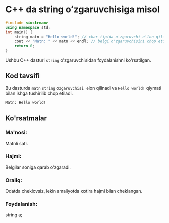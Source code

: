 # C++ da string oʻzgaruvchisiga misol
```cpp
#include <iostream>
using namespace std;
int main() {
    string matn = "Hello world!"; // char tipida o'zgaruvchi e'lon qilish
    cout << "Matn: " << matn << endl; // belgi o'zgaruvchisini chop etish
    return 0;
}
```
Ushbu C++ dasturi `string` o'zgaruvchisidan foydalanishni ko'rsatilgan.
## Kod tavsifi
Bu dasturda `matn` `string` o`zgaruvchisi e`lon qilinadi va `Hello world!` qiymati bilan ishga tushirilib chop etiladi.
```console
Matn: Hello world!
```
## Ko'rsatmalar
### Ma'nosi:
Matnli satr.
### Hajmi:
Belgilar soniga qarab o'zgaradi.
### Oraliq:
Odatda cheklovsiz, lekin amaliyotda xotira hajmi bilan cheklangan.
### Foydalanish:
string a;

